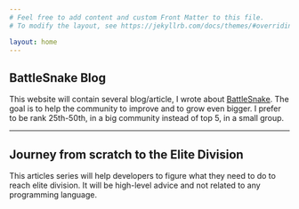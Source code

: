 ```yaml
---
# Feel free to add content and custom Front Matter to this file.
# To modify the layout, see https://jekyllrb.com/docs/themes/#overriding-theme-defaults

layout: home
---
```



## BattleSnake Blog

This website will contain several blog/article, I wrote about [BattleSnake](https://play.battlesnake.com). The goal is to help the community to improve and to grow even bigger. I prefer to be rank 25th-50th, in a big community  instead of top 5, in a small group.

---


## Journey  from scratch to the Elite Division

This articles series will help developers to figure what they need to do to reach elite division. It will be high-level advice and not related to any programming language.